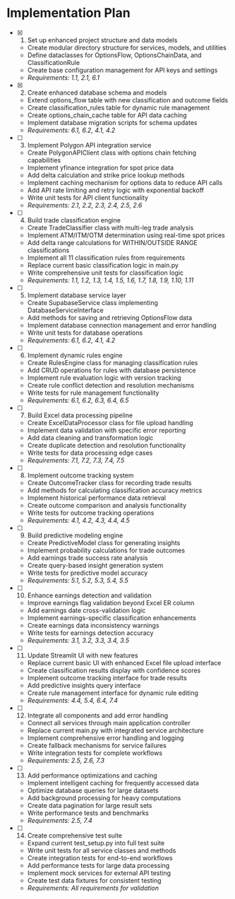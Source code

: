# Implementation Plan

- [x] 1. Set up enhanced project structure and data models

  - Create modular directory structure for services, models, and utilities
  - Define dataclasses for OptionsFlow, OptionsChainData, and ClassificationRule
  - Create base configuration management for API keys and settings
  - _Requirements: 1.1, 2.1, 6.1_

- [x] 2. Create enhanced database schema and models





  - Extend options_flow table with new classification and outcome fields
  - Create classification_rules table for dynamic rule management
  - Create options_chain_cache table for API data caching
  - Implement database migration scripts for schema updates
  - _Requirements: 6.1, 6.2, 4.1, 4.2_

- [ ] 3. Implement Polygon API integration service
  - Create PolygonAPIClient class with options chain fetching capabilities
  - Implement yfinance integration for spot price data
  - Add delta calculation and strike price lookup methods
  - Implement caching mechanism for options data to reduce API calls
  - Add API rate limiting and retry logic with exponential backoff
  - Write unit tests for API client functionality
  - _Requirements: 2.1, 2.2, 2.3, 2.4, 2.5, 2.6_

- [ ] 4. Build trade classification engine
  - Create TradeClassifier class with multi-leg trade analysis
  - Implement ATM/ITM/OTM determination using real-time spot prices
  - Add delta range calculations for WITHIN/OUTSIDE RANGE classifications
  - Implement all 11 classification rules from requirements
  - Replace current basic classification logic in main.py
  - Write comprehensive unit tests for classification logic
  - _Requirements: 1.1, 1.2, 1.3, 1.4, 1.5, 1.6, 1.7, 1.8, 1.9, 1.10, 1.11_

- [ ] 5. Implement database service layer
  - Create SupabaseService class implementing DatabaseServiceInterface
  - Add methods for saving and retrieving OptionsFlow data
  - Implement database connection management and error handling
  - Write unit tests for database operations
  - _Requirements: 6.1, 6.2, 4.1, 4.2_

- [ ] 6. Implement dynamic rules engine
  - Create RulesEngine class for managing classification rules
  - Add CRUD operations for rules with database persistence
  - Implement rule evaluation logic with version tracking
  - Create rule conflict detection and resolution mechanisms
  - Write tests for rule management functionality
  - _Requirements: 6.1, 6.2, 6.3, 6.4, 6.5_

- [ ] 7. Build Excel data processing pipeline
  - Create ExcelDataProcessor class for file upload handling
  - Implement data validation with specific error reporting
  - Add data cleaning and transformation logic
  - Create duplicate detection and resolution functionality
  - Write tests for data processing edge cases
  - _Requirements: 7.1, 7.2, 7.3, 7.4, 7.5_

- [ ] 8. Implement outcome tracking system
  - Create OutcomeTracker class for recording trade results
  - Add methods for calculating classification accuracy metrics
  - Implement historical performance data retrieval
  - Create outcome comparison and analysis functionality
  - Write tests for outcome tracking operations
  - _Requirements: 4.1, 4.2, 4.3, 4.4, 4.5_

- [ ] 9. Build predictive modeling engine
  - Create PredictiveModel class for generating insights
  - Implement probability calculations for trade outcomes
  - Add earnings trade success rate analysis
  - Create query-based insight generation system
  - Write tests for predictive model accuracy
  - _Requirements: 5.1, 5.2, 5.3, 5.4, 5.5_

- [ ] 10. Enhance earnings detection and validation
  - Improve earnings flag validation beyond Excel ER column
  - Add earnings date cross-validation logic
  - Implement earnings-specific classification enhancements
  - Create earnings data inconsistency warnings
  - Write tests for earnings detection accuracy
  - _Requirements: 3.1, 3.2, 3.3, 3.4, 3.5_

- [ ] 11. Update Streamlit UI with new features
  - Replace current basic UI with enhanced Excel file upload interface
  - Create classification results display with confidence scores
  - Implement outcome tracking interface for trade results
  - Add predictive insights query interface
  - Create rule management interface for dynamic rule editing
  - _Requirements: 4.4, 5.4, 6.4, 7.4_

- [ ] 12. Integrate all components and add error handling
  - Connect all services through main application controller
  - Replace current main.py with integrated service architecture
  - Implement comprehensive error handling and logging
  - Create fallback mechanisms for service failures
  - Write integration tests for complete workflows
  - _Requirements: 2.5, 2.6, 7.3_

- [ ] 13. Add performance optimizations and caching
  - Implement intelligent caching for frequently accessed data
  - Optimize database queries for large datasets
  - Add background processing for heavy computations
  - Create data pagination for large result sets
  - Write performance tests and benchmarks
  - _Requirements: 2.5, 7.4_

- [ ] 14. Create comprehensive test suite
  - Expand current test_setup.py into full test suite
  - Write unit tests for all service classes and methods
  - Create integration tests for end-to-end workflows
  - Add performance tests for large data processing
  - Implement mock services for external API testing
  - Create test data fixtures for consistent testing
  - _Requirements: All requirements for validation_
